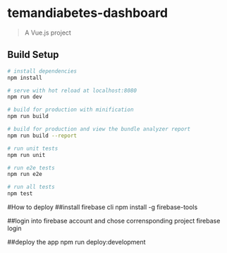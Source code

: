 # temandiabetes-dashboard

> A Vue.js project

## Build Setup

``` bash
# install dependencies
npm install

# serve with hot reload at localhost:8080
npm run dev

# build for production with minification
npm run build

# build for production and view the bundle analyzer report
npm run build --report

# run unit tests
npm run unit

# run e2e tests
npm run e2e

# run all tests
npm test
```

#How to deploy
##install firebase cli
npm install -g firebase-tools

##login into firebase account and chose corrensponding project
firebase login

##deploy the app
npm run deploy:development
